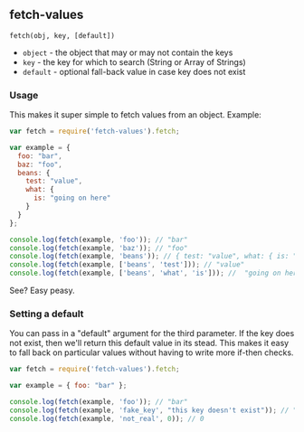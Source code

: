 ## fetch-values

`fetch(obj, key, [default])`

* `object` - the object that may or may not contain the keys
* `key` - the key for which to search (String or Array of Strings)
* `default` - optional fall-back value in case key does not exist

### Usage

This makes it super simple to fetch values from an object. Example:

```js
var fetch = require('fetch-values').fetch;

var example = {
  foo: "bar",
  baz: "foo",
  beans: {
    test: "value",
    what: {
      is: "going on here"
    }
  }
};

console.log(fetch(example, 'foo')); // "bar"
console.log(fetch(example, 'baz')); // "foo"
console.log(fetch(example, 'beans')); // { test: "value", what: { is: "going on here " }}
console.log(fetch(example, ['beans', 'test'])); // "value"
console.log(fetch(example, ['beans', 'what', 'is'])); //  "going on here"
```

See? Easy peasy.

### Setting a default

You can pass in a "default" argument for the third parameter. If the key does not exist, then we'll return this default value in its stead. This makes it easy to fall back on particular values without having to write more if-then checks.

```js
var fetch = require('fetch-values').fetch;

var example = { foo: "bar" };

console.log(fetch(example, 'foo')); // "bar"
console.log(fetch(example, 'fake_key', "this key doesn't exist")); // "this key doesn't exist"
console.log(fetch(example, 'not_real', 0)); // 0
```